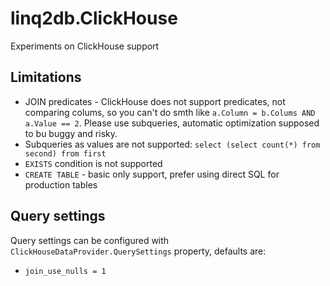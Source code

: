 # linq2db.ClickHouse
Experiments on ClickHouse support

## Limitations

  * JOIN predicates - ClickHouse does not support predicates, not comparing colums, so you can't do smth like `a.Column = b.Colums AND a.Value == 2`. Please use subqueries, automatic optimization supposed to bu buggy and risky.
  * Subqueries as values are not supported: `select (select count(*) from second) from first`
  * `EXISTS` condition is not supported
  * `CREATE TABLE` - basic only support, prefer using direct SQL for production tables

## Query settings

Query settings can be configured with `ClickHouseDataProvider.QuerySettings` property, defaults are:

  * `join_use_nulls = 1` 
